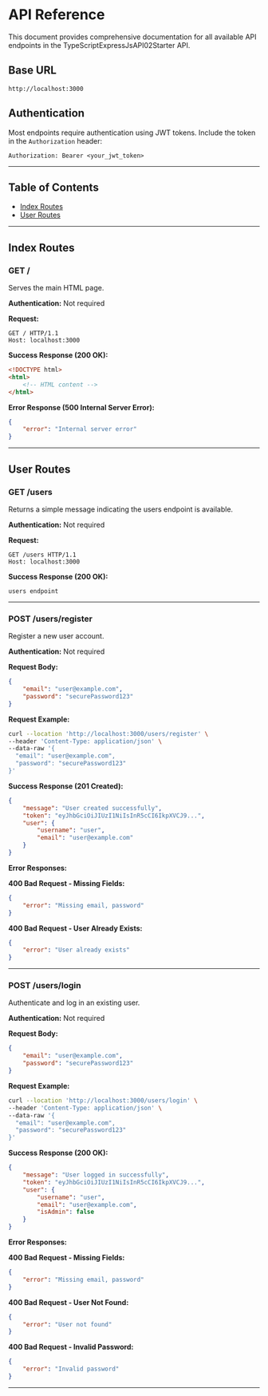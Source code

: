 # API Reference

This document provides comprehensive documentation for all available API endpoints in the TypeScriptExpressJsAPI02Starter API.

## Base URL

```
http://localhost:3000
```

## Authentication

Most endpoints require authentication using JWT tokens. Include the token in the `Authorization` header:

```
Authorization: Bearer <your_jwt_token>
```

---

## Table of Contents

- [Index Routes](#index-routes)
- [User Routes](#user-routes)

---

## Index Routes

### GET /

Serves the main HTML page.

**Authentication:** Not required

**Request:**

```http
GET / HTTP/1.1
Host: localhost:3000
```

**Success Response (200 OK):**

```html
<!DOCTYPE html>
<html>
	<!-- HTML content -->
</html>
```

**Error Response (500 Internal Server Error):**

```json
{
	"error": "Internal server error"
}
```

---

## User Routes

### GET /users

Returns a simple message indicating the users endpoint is available.

**Authentication:** Not required

**Request:**

```http
GET /users HTTP/1.1
Host: localhost:3000
```

**Success Response (200 OK):**

```
users endpoint
```

---

### POST /users/register

Register a new user account.

**Authentication:** Not required

**Request Body:**

```json
{
	"email": "user@example.com",
	"password": "securePassword123"
}
```

**Request Example:**

```bash
curl --location 'http://localhost:3000/users/register' \
--header 'Content-Type: application/json' \
--data-raw '{
  "email": "user@example.com",
  "password": "securePassword123"
}'
```

**Success Response (201 Created):**

```json
{
	"message": "User created successfully",
	"token": "eyJhbGciOiJIUzI1NiIsInR5cCI6IkpXVCJ9...",
	"user": {
		"username": "user",
		"email": "user@example.com"
	}
}
```

**Error Responses:**

**400 Bad Request - Missing Fields:**

```json
{
	"error": "Missing email, password"
}
```

**400 Bad Request - User Already Exists:**

```json
{
	"error": "User already exists"
}
```

---

### POST /users/login

Authenticate and log in an existing user.

**Authentication:** Not required

**Request Body:**

```json
{
	"email": "user@example.com",
	"password": "securePassword123"
}
```

**Request Example:**

```bash
curl --location 'http://localhost:3000/users/login' \
--header 'Content-Type: application/json' \
--data-raw '{
  "email": "user@example.com",
  "password": "securePassword123"
}'
```

**Success Response (200 OK):**

```json
{
	"message": "User logged in successfully",
	"token": "eyJhbGciOiJIUzI1NiIsInR5cCI6IkpXVCJ9...",
	"user": {
		"username": "user",
		"email": "user@example.com",
		"isAdmin": false
	}
}
```

**Error Responses:**

**400 Bad Request - Missing Fields:**

```json
{
	"error": "Missing email, password"
}
```

**400 Bad Request - User Not Found:**

```json
{
	"error": "User not found"
}
```

**400 Bad Request - Invalid Password:**

```json
{
	"error": "Invalid password"
}
```

---
